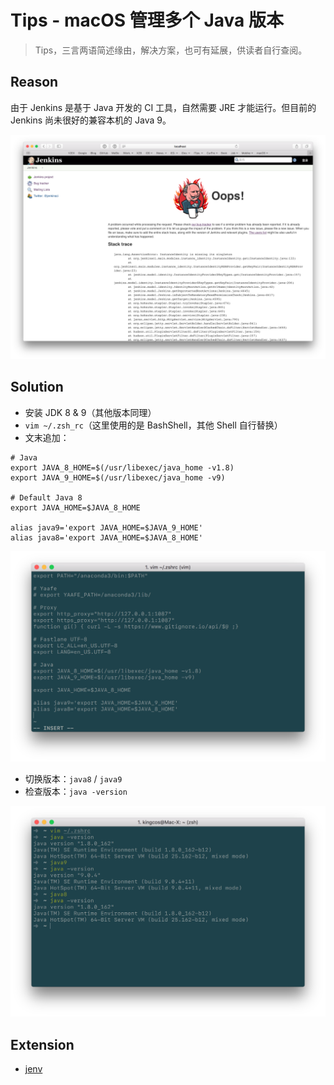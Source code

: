 # Tips - macOS 管理多个 Java 版本

> Tips，三言两语简述缘由，解决方案，也可有延展，供读者自行查阅。

## Reason

由于 Jenkins 是基于 Java 开发的 CI 工具，自然需要 JRE 才能运行。但目前的 Jenkins 尚未很好的兼容本机的 Java 9。

![Jenkins Oops](1.png)

## Solution

- 安装 JDK 8 & 9（其他版本同理）
- `vim ~/.zsh_rc`（这里使用的是 BashShell，其他 Shell 自行替换）
- 文末追加：

```shell
# Java
export JAVA_8_HOME=$(/usr/libexec/java_home -v1.8)
export JAVA_9_HOME=$(/usr/libexec/java_home -v9)

# Default Java 8
export JAVA_HOME=$JAVA_8_HOME

alias java9='export JAVA_HOME=$JAVA_9_HOME'
alias java8='export JAVA_HOME=$JAVA_8_HOME'
```

![.zsh_rc](2.png)

- 切换版本：`java8` / `java9`
- 检查版本：`java -version`

![Terminal](3.png)

## Extension

- [jenv](https://github.com/gcuisinier/jenv)